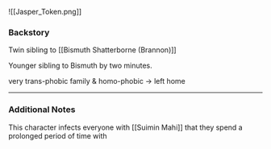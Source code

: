 ![[Jasper_Token.png]]
<h3> Backstory </h3>

Twin sibling to [[Bismuth Shatterborne (Brannon)]]

Younger sibling to Bismuth by two minutes.

very trans-phobic family & homo-phobic -> left home

---
### Additional Notes
This character infects everyone with [[Suimin Mahi]] that they spend a prolonged period of time with

